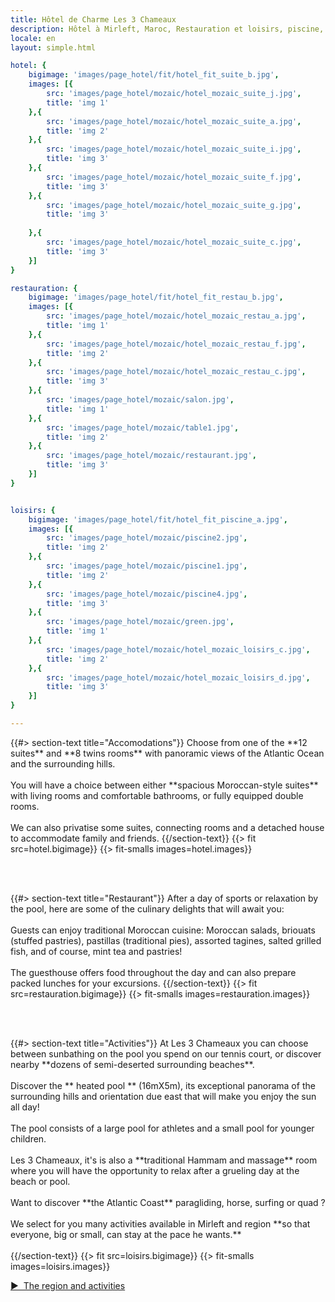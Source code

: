 ```yaml
---
title: Hôtel de Charme Les 3 Chameaux
description: Hôtel à Mirleft, Maroc, Restauration et loisirs, piscine, tennis, hammam...
locale: en
layout: simple.html

hotel: {
    bigimage: 'images/page_hotel/fit/hotel_fit_suite_b.jpg',
    images: [{
        src: 'images/page_hotel/mozaic/hotel_mozaic_suite_j.jpg',
        title: 'img 1'
    },{
        src: 'images/page_hotel/mozaic/hotel_mozaic_suite_a.jpg',
        title: 'img 2'
    },{
        src: 'images/page_hotel/mozaic/hotel_mozaic_suite_i.jpg',
        title: 'img 3'
    },{
        src: 'images/page_hotel/mozaic/hotel_mozaic_suite_f.jpg',
        title: 'img 3'
    },{
        src: 'images/page_hotel/mozaic/hotel_mozaic_suite_g.jpg',
        title: 'img 3'
        
    },{
        src: 'images/page_hotel/mozaic/hotel_mozaic_suite_c.jpg',
        title: 'img 3'
    }]
}

restauration: {
    bigimage: 'images/page_hotel/fit/hotel_fit_restau_b.jpg',
    images: [{
        src: 'images/page_hotel/mozaic/hotel_mozaic_restau_a.jpg',
        title: 'img 1'
    },{
        src: 'images/page_hotel/mozaic/hotel_mozaic_restau_f.jpg',
        title: 'img 2'
    },{
        src: 'images/page_hotel/mozaic/hotel_mozaic_restau_c.jpg',
        title: 'img 3'
    },{
        src: 'images/page_hotel/mozaic/salon.jpg',
        title: 'img 1'
    },{
        src: 'images/page_hotel/mozaic/table1.jpg',
        title: 'img 2'
    },{
        src: 'images/page_hotel/mozaic/restaurant.jpg',
        title: 'img 3'
    }]
}


loisirs: {
    bigimage: 'images/page_hotel/fit/hotel_fit_piscine_a.jpg',
    images: [{
        src: 'images/page_hotel/mozaic/piscine2.jpg',
        title: 'img 2'
    },{
        src: 'images/page_hotel/mozaic/piscine1.jpg',
        title: 'img 2'
    },{
        src: 'images/page_hotel/mozaic/piscine4.jpg',
        title: 'img 3'
    },{
        src: 'images/page_hotel/mozaic/green.jpg',
        title: 'img 1'
    },{
        src: 'images/page_hotel/mozaic/hotel_mozaic_loisirs_c.jpg',
        title: 'img 2'
    },{
        src: 'images/page_hotel/mozaic/hotel_mozaic_loisirs_d.jpg',
        title: 'img 3'
    }]
}

---
```




<a name="hotel" class="anchor-offset"/>
{{#> section-text title="Accomodations"}}
Choose from one of the **12 suites** and **8 twins rooms** with panoramic views of the Atlantic Ocean and the surrounding hills.
<br><br>
You will have a choice between either **spacious Moroccan-style suites** with living rooms and comfortable bathrooms, or fully equipped double rooms.
<br><br>
We can also privatise some suites, connecting rooms and a detached house to accommodate family and friends.
{{/section-text}}
{{> fit src=hotel.bigimage}}
{{> fit-smalls images=hotel.images}}

<br><br>

<a name="restauration" class="anchor-offset"/>
{{#> section-text title="Restaurant"}}
After a day of sports or relaxation by the pool, here are some of the culinary delights that will await you:
<br><br>
Guests can enjoy traditional Moroccan cuisine: Moroccan salads, briouats (stuffed pastries), pastillas (traditional pies), assorted tagines, salted grilled fish, and of course, mint tea and pastries!
<br><br>
The guesthouse offers food throughout the day and can also prepare packed lunches for your excursions.
{{/section-text}}
{{> fit src=restauration.bigimage}}
{{> fit-smalls images=restauration.images}}

<br><br>

<a name="loisirs" class="anchor-offset"/>
{{#> section-text title="Activities"}}
At Les 3 Chameaux you can choose between sunbathing on the pool you spend on our tennis court, or discover nearby **dozens of semi-deserted surrounding beaches**.
<br><br>
Discover the ** heated pool ** (16mX5m), its exceptional panorama of the surrounding hills and orientation due east that will make you enjoy the sun all day!
<br><br>
The pool consists of a large pool for athletes and a small pool for younger children.
<br><br>
Les 3 Chameaux, it's is also a **traditional Hammam and massage** room where you will have the opportunity to relax after a grueling day at the beach or pool.
<br><br>
Want to discover **the Atlantic Coast** paragliding, horse, surfing or quad ?
<br><br>
We select for you many activities available in Mirleft and region **so that everyone, big or small, can stay at the pace he wants.**
<br><br>
{{/section-text}}
{{> fit src=loisirs.bigimage}}
{{> fit-smalls images=loisirs.images}}

<a class="button fit" href="{{link 'region#region'}}" style="cursor: pointer;">▶&nbsp;&nbsp;The region and activities</a>